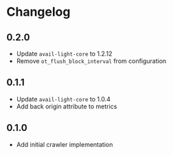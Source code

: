 # Changelog

## 0.2.0

- Update `avail-light-core` to 1.2.12
- Remove `ot_flush_block_interval` from configuration

## 0.1.1

- Update `avail-light-core` to 1.0.4
- Add back origin attribute to metrics

## 0.1.0

- Add initial crawler implementation
